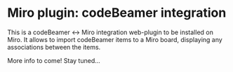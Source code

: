 # Miro plugin: codeBeamer integration

This is a codeBeamer <-> Miro integration web-plugin to be installed on Miro.
It allows to import codeBeamer items to a Miro board, displaying any associations between the items.

More info to come! Stay tuned...
